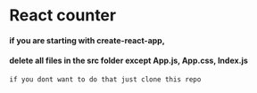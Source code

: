 # React counter

#### if you are starting with create-react-app,

#### delete all files in the src folder except App.js, App.css, Index.js

`if you dont want to do that just clone this repo`
